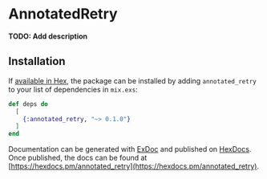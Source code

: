 # AnnotatedRetry

**TODO: Add description**

## Installation

If [available in Hex](https://hex.pm/docs/publish), the package can be installed
by adding `annotated_retry` to your list of dependencies in `mix.exs`:

```elixir
def deps do
  [
    {:annotated_retry, "~> 0.1.0"}
  ]
end
```

Documentation can be generated with [ExDoc](https://github.com/elixir-lang/ex_doc)
and published on [HexDocs](https://hexdocs.pm). Once published, the docs can
be found at [https://hexdocs.pm/annotated_retry](https://hexdocs.pm/annotated_retry).

